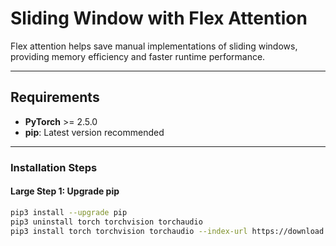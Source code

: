 # Sliding Window with Flex Attention

Flex attention helps save  manual implementations of sliding windows, providing  memory efficiency and faster runtime performance.

---

## Requirements

- **PyTorch** >= 2.5.0
- **pip**: Latest version recommended

---

### Installation Steps

#### Large Step 1: Upgrade pip

```bash
pip3 install --upgrade pip
pip3 uninstall torch torchvision torchaudio
pip3 install torch torchvision torchaudio --index-url https://download.pytorch.org/whl/cu118
```
